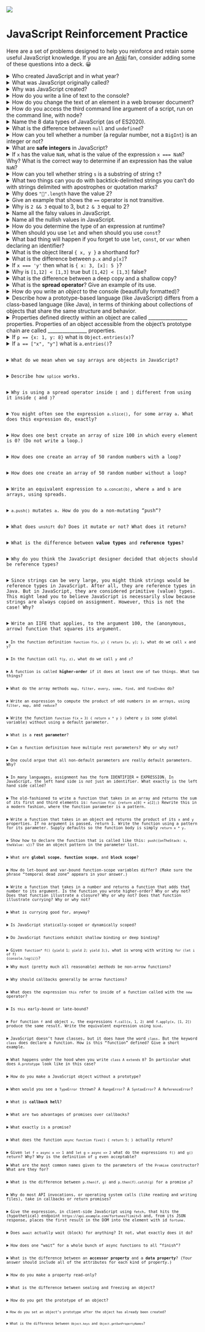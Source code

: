 <img src="https://raw.githubusercontent.com/rtoal/polyglot/master/docs/resources/javascript-logo-64.png">

# JavaScript Reinforcement Practice

Here are a set of problems designed to help you reinforce and retain some useful JavaScript knowledge. If you are an [Anki](https://apps.ankiweb.net/) fan, consider adding some of these questions into a deck. 😀

<details><summary>Who created JavaScript and in what year?</summary>Brendan Eich, 1995</details>

<details><summary>What was JavaScript originally called?</summary>Mocha</details>

<details><summary>Why was JavaScript created?</summary>Because Java, the language that was supposed to “run code in the browser” turned out to be too heavy and too slow</details>

<details><summary>How do you write a line of text to the console?</summary><code>console.log(<i>sometext</i>)</code></details>

<details><summary>How do you change the text of an element in a web browser document?</summary><code><i>element</i>.innerText = <i>sometext</i></code></details>

<details><summary>How do you access the third command line argument of a script, run on the command line, with node?</summary><code>process.argv[2]</code></details>

<details><summary>Name the 8 data types of JavaScript (as of ES2020).</summary>Undefined, Null, Boolean, Number, String, Symbol, BigInt, Object</details>

<details><summary>What is the difference between <code>null</code> and <code>undefined</code>?</summary><code>null</code> indicates the known absence of informationl <code>undefined</code> indicates not knowing a value</details>

<details><summary>How can you tell whether a number (a regular number, not a <code>BigInt</code>) is an integer or not?</summary><code>Number.isInteger(<i>x</i>)</code></details>

<details><summary>What are <b>safe integers</b> in JavaScript?</summary>Numbers in the range where representable values are packed tightly enough together that all integers are representable</details>

<details><summary>If <code>x</code> has the value <code>NaN</code>, what is the value of the expression <code>x === NaN</code>? Why? What is the correct way to determine if an expression has the value <code>NaN</code>?</summary>It’s <code>false</code> because <code>===</code> by definition produces <code>false</code> when one of its operands is <code>NaN</code>. You need to invoke <code>isNaN(x)</code></details>

<details><summary>How can you tell whether string <code>s</code> is a substring of string <code>t</code>?</summary><code>t.includes(s)</code></details>

<details><summary>What two things can you do with backtick-delimited strings you can’t do with strings delimited with apostrophes or quotation marks?</summary>Interpolate and represent multiline strings directly</details>

<details><summary>Why does <code>"🤣".length</code> have the value 2?</summary>The <code>length</code> method counts UTF-16 code units, not characters</details>

<details><summary>Give an example that shows the <code>==</code> operator is not transitive.</summary><code>"0x10" == 16</code>, <code>16 == "16"</code>, <code>"0x10" != "16"</code></details>

<details><summary>Why is <code>2 && 3</code> equal to 3, but <code>2 & 3</code> equal to 2?</summary>The former is a short circuit logical AND: since 2 is truthy it produces 3; the latter is just binary AND, and you can see that <code>0b0010 & 0b0011 === 0b0010</code></details>

<details><summary>Name all the falsy values in JavaScript.</summary><code>undefined</code>, <code>null</code>, <code>false</code>, <code>+0</code>, <code>-0</code>, <code>0n</code>, <code>NaN</code>, <code>""</code></details>

<details><summary>Name all the nullish values in JavaScript.</summary><code>undefined</code>, <code>null</code></details>

<details><summary>How do you determine the type of an expression at runtime?</summary><code>typeof(<i>e</i>)</code> produces the true type, but sometimes, <code><i>e</i>.constructor</code> will give you what you think of a type</details>

<details><summary>When should you use <code>let</code> and when should you use <code>const</code>?</summary>Bind with <code>let</code> if you will be changing the value bound to the indentifier; bind with <code>const</code> when the binding should be permanent</details>

<details><summary>What bad thing will happen if you forget to use <code>let</code>, <code>const</code>, or <code>var</code> when declaring an identifier?</summary>JavaScript creates a new property on the global object, a new global variable (!!), or if a variable already existed with that name, it is assigned to</details>

<details><summary>What is the object literal <code>{ x, y }</code> a shorthand for?</summary><code>{ x: x, y: y}</code></details>

<details><summary>What is the difference between <code>p.x</code> and <code>p[x]</code>?</summary><code>p.x</code> accesses the property of <code>p</code> named <code>"x"</code>; <code>p[x]</code> accesses the property of <code>p</code> whose name is the value stored in the variable <code>x</code></details>

<details><summary>If <code>x === 'y'</code> then what is <code>{ x: 3, [x]: 5 }</code>?</summary><code>{x: 3, y: 5}</code></details>

<details><summary>Why is <code>[1,12] < [1,3]</code> true but <code>[1,42] < [1,3]</code> false?</summary></details>

<details><summary>What is the difference between a deep copy and a shallow copy?</summary></details>

<details><summary>What is the <b>spread operator</b>? Give an example of its use.</summary></details>

<details><summary>How do you write an <i>object</i> to the console (beautifully formatted)?</summary></details>

<details><summary>Describe how a prototype-based language (like JavaScript) differs from a class-based language (like Java), in terms of thinking about collections of objects that share the same structure and behavior.</summary></details>

<details><summary>Properties defined directly within an object are called ________________ properties. Properties of an object accessible from the object’s prototype chain are called ________________ properties.</summary>Own; inherited</details>

<details><summary>If <code>p == {x: 1, y: 8}</code> what is <code>Object.entries(x)</code>?</summary><code>[ [x, 1], [y, 8] ]</code></details>

<details><summary>If <code>a == ["x", "y"]</code> what is <code>a.entries()</code>?</summary><code>An iterator that produces <code>[0, "x"]</code> and then <code>[1, "y"]</code></details>

<details><summary>What do we mean when we say arrays are objects in JavaScript?</summary>All types other than the seven primitive types in JavaScript are objects, hence arrays are objects</details>

<details><summary>Describe how <code>splice</code> works.</summary>It deletes zero or more elements from a given position in an array and optionally replaces these values with (an arbitrary nunber of) new elements. It returns the deleted elements in a new array</details>

<details><summary>Why is using a spread operator inside <code>[</code> and <code>]</code> different from using it inside <code>{</code> and <code>}</code>?</summary></details>

<details><summary>You might often see the expression <code>a.slice()</code>, for some array <code>a</code>. What does this expression do, exactly?</summary>It makes a shallow copy of <code>a</code></details>

<details><summary>How does one best create an array of size 100 in which every element is 0? (Do not write a loop.)</summary><code>Array(100).fill(0)</code></details>

<details><summary>How does one create an array of 50 random numbers with a loop?</summary><code>const a = []; while (a.length < 50) { a.push(Math.random()) }</code></details>

<details><summary>How does one create an array of 50 random number without a loop?</summary></details>

<details><summary>Write an equivalent expression to <code>a.concat(b)</code>, where <code>a</code> and <code>b</code> are arrays, using spreads.</summary><code>[...a, ...b]</code></details>

<details><summary><code>a.push()</code> mutates <code>a</code>. How do you do a non-mutating “push“?</summary></details>

<details><summary>What does <code>unshift</code> do? Does it mutate or not? What does it return?</summary></details>

<details><summary>What is the difference between <b>value types</b> and <b>reference types</b>?</summary></details>

<details><summary>Why do you think the JavaScript designer decided that objects should be reference types?</summary></details>

<details><summary>Since strings can be very large, you might think strings would be reference types in JavaScript. After all, they are reference types in Java. But in JavaScript, they are considered primitive (value) types. This might lead you to believe JavaScript is necessarily slow because strings are always copied on assignment. However, this is not the case! Why?</summary>You don’t need to copy them because they are immutable! So behind the scenes they are probably implemented as references, but the programmer doesn’t care</details>

<details><summary>Write an IIFE that applies, to the argument 100, the (anonymous, arrow) function that squares its argument.</summary><code>(x => x ** 2)(100)</details>

<details><summary>In the function definition <code>function f(x, y) { return [x, y]; }</code>, what do we call <code>x</code> and <code>y</code>?</summary>Parameters</details>

<details><summary>In the function call <code>f(y, z)</code>, what do we call <code>y</code> and <code>z</code>?</summary>Arguments</details>

<details><summary>A function is called <b>higher-order</b> if it does at least one of two things. What two things?</summary>Accept functions as arguments; Return a function</details>

<details><summary>What do the array methods <code>map</code>, <code>filter</code>, <code>every</code>, <code>some</code>, <code>find</code>, and <code>findIndex</code> do?</summary></details>

<details><summary>Write an expression to compute the product of odd numbers in an arrays, using <code>filter</code>, <code>map</code>, and <code>reduce</code>?</summary></details>

<details><summary>Write the function <code>function f(x = 3) { return x * y }</code> (where <code>y</code> is some global variable) without using a default parameter.</summary></details>

<details><summary>What is a <b>rest parameter</b>?</summary>A parameter that rolls up all the excess arguments into a single array. If there are no excess parameters the parameter value will be an empty array</details>

<details><summary>Can a function definition have multiple rest parameters? Why or why not?</summary>No, you wouldn’t know how many excess arguments to give each parameter (unless the language made up a weird rule, but it would be hard to remember and likely not useful in practice)</details>

<details><summary>One could argue that all non-default parameters are really default parameters. Why?</summary>They have a default value of <code>undefined</code>!</details>

<details><summary>In many languages, assignment has the form IDENTIFIER = EXPRESSION. In JavaScript, the left hand side is <em>not</em> just an identifier. What exactly is the left hand side called?</summary>A pattern</details>

<details><summary>The old-fashioned to write a function that takes in an array and returns the sum of its first and third elements is: <code>function f(a) {return a[0] + a[2];}</code> Rewrite this in a modern fashion, where the function parameter is a pattern.</summary></details>

<details><summary>Write a function that takes in an object and returns the product of its <code>x</code> and <code>y</code> properties. If no argument is passed, return 1. Write the function using a pattern for its parameter. Supply defaults so the function body is simply <code>return x * y</code>.</summary>
<pre>
function product({ x = 1, y = 1 }) {
    return x * y
}
</pre></details>

<details><summary>Show how to declare the function that is called like this: <code>push({onTheStack: s, theValue: v})</code>? Use an object pattern in the parameter list.</summary>
<pre>
function push({ onTheStack, theValue })
</pre></details>

<details><summary>What are <b>global scope</b>, <b>function scope</b>, and <b>block scope</b>?</summary></details>

<details><summary>How do let-bound and var-bound function-scope variables differ? (Make sure the phrase “temporal dead zone” appears in your answer.)</summary>Accessing <code>var</code>-bound function scope variables produce <code>undefined</code> in the temporal dead zone; accessing <code>let</code>-bound function scope variables throw a <code>ReferenceError</code></details>

<details><summary>Write a function that takes in a number and returns a function that adds that number to its argument. Is the function you wrote higher-order? Why or why not? Does that function illustrate a closure? Why or why not? Does that function illustrate currying? Why or why not?</summary></details>

<details><summary>What is currying good for, anyway?</summary>Partial application. You can do the computation on the first (few) arguments just once and apply that over and over again in the future</details>

<details><summary>Is JavaScript statically-scoped or dynamically scoped?</summary>Static</details>

<details><summary>Do JavaScript functions exhibit shallow binding or deep binding?</summary>Deep</details>

<details><summary>Given <code>function* f() {yield 1; yield 2; yield 3;}</code>, what is wrong with writing <code>for (let i of f) </summary></details>{console.log(i)}</code>?

<details><summary>Why must (pretty much all reasonable) <em>methods</em> be non-arrow functions?</summary>If it’s a method, it’s more than likely using the <code>this</code> expression which you want to refer to the receiver. An arrow function’s <code>this</code> does not refer to the receiver</details>

<details><summary>Why should callbacks generally be arrow functions?</summary>You don’t want the <code>this</code> expression to refer to the callback function itself</details>

<details><summary>What does the expression <code>this</code> refer to inside of a function called with the <code>new</code> operator?</summary>A newly created object</details>

<details><summary>Is <code>this</code> early-bound or late-bound?</summary>Late bound</details>

<details><summary>For function <code>f</code> and object <code>x</code>, the expressions <code>f.call(x, 1, 2)</code> and <code>f.apply(x, [1, 2])</code> produce the same result. Write the equivalent expression using <code>bind</code>.</summary></details>

<details><summary>JavaScript doesn’t have classes, but it does have the word <code>class</code>. But the keyword <code>class</code> does declare a function. How is this “function” defined? Give a short example.</summary></details>

<details><summary>What happens under the hood when you write <code>class A extends B</code>? In particular what does <code>A.prototype</code> look like in this case?</summary></details>

<details><summary>How do you make a JavaScript object without a prototype?</summary><code>Object.create(null)</code></details>

<details><summary>When would you see a <code>TypeError</code> thrown? A <code>RangeError</code>? A <code>SyntaxError</code>? A <code>ReferenceError</code>?</summary></details>

<details><summary>What is <b>callback hell</b>?</summary>The ugly and complicated nesting that arises from callbacks within callbacks</details>

<details><summary>What are two advantages of promises over callbacks?</summary>One is no callback hell, as promises are elegantly “chained”. Another is error handling is much simpler: a single catch will do!</details>

<details><summary>What exactly is a promise?</summary>An object representing a computation that may finish in the future</details>

<details><summary>What does the function <code>async function five() { return 5; }</code> actually return?</summary>A promise that resolves to 5</details>

<details><summary>Given <code>let f = async x => 1</code> and <code>let g = async => 2</code> what do the expressions <code>f()</code> and <code>g()</code> </summary></details>return? Why? Why is the definition of <code>g</code> even acceptable?

<details><summary>What are the most common names given to the parameters of the <code>Promise</code> constructor? What are they for?</summary></details>

<details><summary>What is the difference between <code>p.then(f, g)</code> and <code>p.then(f).catch(g)</code> for a promise <code>p</code>?</summary></details>

<details><summary>Why do most API invocations, or operating system calls (like reading and writing files), take in callbacks or return promises?</summary>They take an indefinite and possibly long time to complete</details>

<details><summary>Give the expression, in client-side JavaScript using <code>fetch</code>, that hits the (hypothetical) endpoint <code>https://api.example.com/fortunes?limit=5</code> and, from its JSON response, places the first result in the DOM into the element with id <code>fortune</code>.</summary></details>

<details><summary>Does <code>await</code> actually wait (block) for anything? It not, what exactly does it do?</summary></details>

<details><summary>How does one “wait” for a whole bunch of async functions to all ”finish”?</summary></details>

<details><summary>What is the difference between an <b>accessor property</b> and a <b>data property</b>? (Your answer should include all of the attributes for each kind of property.)</summary></details>

<details><summary>How do you make a property read-only?</summary></details>

<details><summary>What is the difference between sealing and freezing an object?</summary></details>

<details><summary>How do you get the prototype of an object?</summary><code>Object.getPrototypeOf(<i>someobject</i>)</details>

<details><summary>How do you set an object’s prototype after the object has already been created?</summary></details>

<details><summary>What is the difference between <code>Object.keys</code> and <code>Object.getOwnPropertyNames</code>?</summary></details>
